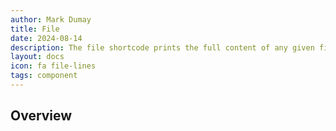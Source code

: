 ```yaml
---
author: Mark Dumay
title: File
date: 2024-08-14
description: The file shortcode prints the full content of any given file with syntax highlighting.
layout: docs
icon: fa file-lines
tags: component
---
```


## Overview


